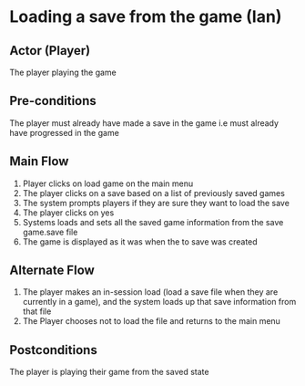 # Loading a save from the game (Ian)
## Actor (Player)
The player playing the game
## Pre-conditions
The player must already have made a save in the game i.e must already have progressed in the game 
## Main Flow
1. Player clicks on load game on the main menu 
2. The player clicks on a save based on a list of previously saved games
3. The system prompts players if they are sure they want to load the save
4. The player clicks on yes
5. Systems loads and sets all the saved game information from the save game.save file
6. The game is displayed as it was when the to save was created
## Alternate Flow
1. The player makes an in-session load (load a save file when they are currently in a game), and the system loads up that save information from that file
2. The Player chooses not to load the file and returns to the main menu
## Postconditions
The player is playing their game from the saved state
